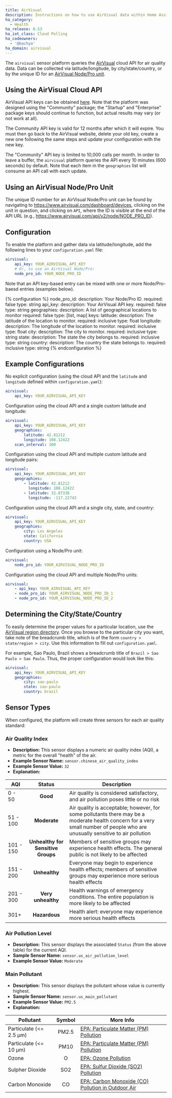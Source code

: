 ```yaml
---
title: AirVisual
description: Instructions on how to use AirVisual data within Home Assistant
ha_category:
  - Health
ha_release: 0.53
ha_iot_class: Cloud Polling
ha_codeowners:
  - '@bachya'
ha_domain: airvisual
---
```


The `airvisual` sensor platform queries the [AirVisual](https://airvisual.com/) cloud API for air quality data. Data can be collected via latitude/longitude, by city/state/country, or by the unique ID for an [AirVisual Node/Pro unit](https://www.airvisual.com/air-quality-monitor).

## Using the AirVisual Cloud API

AirVisual API keys can be obtained [here](https://airvisual.com/api). Note that the platform was designed using the "Community" package; the "Startup" and "Enterprise" package keys should continue to function, but actual results may vary (or not work at all).

The Community API key is valid for 12 months after which it will expire. You must then go back to the AirVisual website, delete your old key, create a new one following the same steps and update your configuration with the new key.

<div class='note warning'>

The "Community" API key is limited to 10,000 calls per month. In order to leave a buffer, the `airvisual` platform queries the API every 10 minutes (600 seconds) by default. Note that each item in the `geographies` list will consume an API call with each update.

</div>

## Using an AirVisual Node/Pro Unit

The unique ID number for an AirVisual Node/Pro unit can be found by navigating to https://www.airvisual.com/dashboard/devices, clicking on the unit in question, and clicking on `API`, where the ID is visible at the end of the API URL (e.g., https://www.airvisual.com/api/v2/node/NODE_PRO_ID).

## Configuration

To enable the platform and gather data via latitude/longitude, add the following lines to your `configuration.yaml` file:

```yaml
airvisual:
    api_key: YOUR_AIRVISUAL_API_KEY
    # Or, to use an AirVisual Node/Pro:
    node_pro_id: YOUR_NODE_PRO_ID
```

Note that an API key-based entry can be mixed with one or more Node/Pro-baesd entries
(examples below).

{% configuration %}
node_pro_id:
  description: Your Node/Pro ID.
  required: false
  type: string
api_key:
  description: Your AirVisual API key.
  required: false
  type: string
geographies:
  description: A list of geographical locations to monitor
  required: false
  type: [list, map]
  keys:
    latitude:
      description: The latitude of the location to monitor.
      required: inclusive
      type: float
    longitude:
      description: The longitude of the location to monitor.
      required: inclusive
      type: float
    city:
      description: The city to monitor.
      required: inclusive
      type: string
    state:
      description: The state the city belongs to.
      required: inclusive
      type: string
    country:
      description: The country the state belongs to.
      required: inclusive
      type: string
{% endconfiguration %}

## Example Configurations

No explicit configuration (using the cloud API and the `latitude` and `longitude` defined within `configuration.yaml`):

```yaml
airvisual:
    api_key: YOUR_AIRVISUAL_API_KEY
```

Configuration using the cloud API and a single custom latitude and longitude:

```yaml
airvisual:
    api_key: YOUR_AIRVISUAL_API_KEY
    geographies:
        latitude: 42.81212
        longitude: 108.12422
    scan_interval: 300
```

Configuration using the cloud API and multiple custom latitude and longitude pairs:

```yaml
airvisual:
    api_key: YOUR_AIRVISUAL_API_KEY
    geographies:
        - latitude: 42.81212
          longitude: 108.12422
        - latitude: 32.87336
          longitude: -117.22743
```

Configuration using the cloud API and a single city, state, and country:

```yaml
airvisual:
    api_key: YOUR_AIRVISUAL_API_KEY
    geographies:
        city: Los Angeles
        state: California
        country: USA
```

Configuration using a Node/Pro unit:

```yaml
airvisual:
    node_pro_id: YOUR_AIRVISUAL_NODE_PRO_ID
```

Configuration using the cloud API and multiple Node/Pro units:

```yaml
airvisual:
    - api_key: YOUR_AIRVISUAL_API_KEY
    - node_pro_id: YOUR_AIRVISUAL_NODE_PRO_ID_1
    - node_pro_id: YOUR_AIRVISUAL_NODE_PRO_ID_2
```

## Determining the City/State/Country

To easily determine the proper values for a particular location, use the [AirVisual region directory](https://airvisual.com/world). Once you browse to the particular city you want, take note of the breadcrumb title, which is of the form `country > state/region > city`. Use this information to fill out `configuration.yaml`.

For example, Sao Paulo, Brazil shows a breadcrumb title of `Brazil > Sao Paulo > Sao Paulo`. Thus, the proper configuration would look like this:

```yaml
airvisual:
    api_key: YOUR_AIRVISUAL_API_KEY
    geographies:
        city: sao-paulo
        state: sao-paulo
        country: brazil
```

## Sensor Types

When configured, the platform will create three sensors for each air quality standard:

### Air Quality Index

- **Description:** This sensor displays a numeric air quality index (AQI), a metric for the overall "health" of the air.
- **Example Sensor Name:** `sensor.chinese_air_quality_index`
- **Example Sensor Value:** `32`
- **Explanation:**

AQI | Status | Description
------- | :----------------: | ----------
0 - 50  | **Good** | Air quality is considered satisfactory, and air pollution poses little or no risk
51 - 100  | **Moderate** | Air quality is acceptable; however, for some pollutants there may be a moderate health concern for a very small number of people who are unusually sensitive to air pollution
101 - 150 | **Unhealthy for Sensitive Groups** | Members of sensitive groups may experience health effects. The general public is not likely to be affected
151 - 200 | **Unhealthy** | Everyone may begin to experience health effects; members of sensitive groups may experience more serious health effects
201 - 300 | **Very unhealthy** | Health warnings of emergency conditions. The entire population is more likely to be affected
301+ | **Hazardous** | Health alert: everyone may experience more serious health effects

### Air Pollution Level

- **Description:** This sensor displays the associated `Status` (from the above table) for the current AQI.
- **Sample Sensor Name:** `sensor.us_air_pollution_level`
- **Example Sensor Value:** `Moderate`

### Main Pollutant

- **Description:** This sensor displays the pollutant whose value is currently highest.
- **Sample Sensor Name:** `sensor.us_main_pollutant`
- **Example Sensor Value:** `PM2.5`
- **Explanation:**

Pollutant | Symbol | More Info
------- | :----------------: | ----------
Particulate (<= 2.5 μm) | PM2.5 | [EPA: Particulate Matter (PM) Pollution](https://www.epa.gov/pm-pollution)
Particulate (<= 10 μm) | PM10 | [EPA: Particulate Matter (PM) Pollution](https://www.epa.gov/pm-pollution)
Ozone | O | [EPA: Ozone Pollution](https://www.epa.gov/ozone-pollution)
Sulpher Dioxide | SO2 | [EPA: Sulfur Dioxide (SO2) Pollution](https://www.epa.gov/so2-pollution)
Carbon Monoxide | CO | [EPA: Carbon Monoxide (CO) Pollution in Outdoor Air](https://www.epa.gov/co-pollution)
